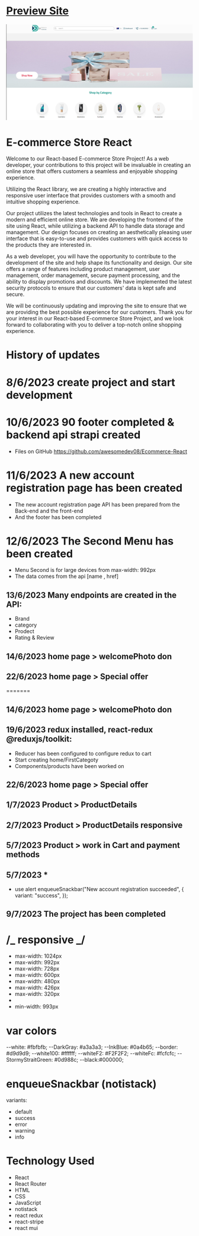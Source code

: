 # [Preview Site](https://e-r.netlify.app/)

[![Thumbnail](./public/Display/Thumbnail.png)](https://e-r.netlify.app/)

# E-commerce Store React

Welcome to our React-based E-commerce Store Project! As a web developer, your contributions to this project will be invaluable in creating an online store that offers customers a seamless and enjoyable shopping experience.

Utilizing the React library, we are creating a highly interactive and responsive user interface that provides customers with a smooth and intuitive shopping experience.

Our project utilizes the latest technologies and tools in React to create a modern and efficient online store. We are developing the frontend of the site using React, while utilizing a backend API to handle data storage and management. Our design focuses on creating an aesthetically pleasing user interface that is easy-to-use and provides customers with quick access to the products they are interested in.

As a web developer, you will have the opportunity to contribute to the development of the site and help shape its functionality and design. Our site offers a range of features including product management, user management, order management, secure payment processing, and the ability to display promotions and discounts. We have implemented the latest security protocols to ensure that our customers' data is kept safe and secure.

We will be continuously updating and improving the site to ensure that we are providing the best possible experience for our customers. Thank you for your interest in our React-based E-commerce Store Project, and we look forward to collaborating with you to deliver a top-notch online shopping experience.

# History of updates

# 8/6/2023 create project and start development

# 10/6/2023 90 footer completed & backend api strapi created

- Files on GitHub https://github.com/awesomedev08/Ecommerce-React

# 11/6/2023 A new account registration page has been created

- The new account registration page API has been prepared from the Back-end and the front-end
- And the footer has been completed

# 12/6/2023 The Second Menu has been created

- Menu Second is for large devices from max-width: 992px
- The data comes from the api [name , href]

## 13/6/2023 Many endpoints are created in the API:

- Brand
- category
- Prodect
- Rating & Review

## 14/6/2023 home page > welcomePhoto don

## 22/6/2023 home page > Special offer

=======

## 14/6/2023 home page > welcomePhoto don

## 19/6/2023 redux installed, react-redux @reduxjs/toolkit:

- Reducer has been configured to configure redux to cart
- Start creating home/FirstCategoty
- Components/products have been worked on

## 22/6/2023 home page > Special offer

## 1/7/2023 Product > ProductDetails

## 2/7/2023 Product > ProductDetails responsive

## 5/7/2023 Product > work in Cart and payment methods

## 5/7/2023 \*

- use alert
  enqueueSnackbar("New account registration succeeded", {
  variant: "success",
  });

## 9/7/2023 The project has been completed

# /_ responsive _/

- max-width: 1024px
- max-width: 992px
- max-width: 728px
- max-width: 600px
- max-width: 480px
- max-width: 426px
- max-width: 320px
-
- min-width: 993px

# var colors

--white: #fbfbfb;
--DarkGray: #a3a3a3;
--InkBlue: #0a4b65;
--border: #d9d9d9;
--white100: #ffffff;
--whiteF2: #F2F2F2;
--whiteFc: #fcfcfc;
--StormyStraitGreen: #0d988c;
--black:#000000;

# enqueueSnackbar (notistack)

variants:

- default
- success
- error
- warning
- info

# Technology Used

- React
- React Router
- HTML
- CSS
- JavaScript
- notistack
- react redux
- react-stripe
- react mui
